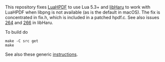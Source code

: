 This repository fixes [LuaHPDF](https://github.com/jung-kurt/luahpdf) to use Lua 5.3+ and [libHaru](http://libharu.org) to work with LuaHPDF when libpng is not available (as is the default in macOS).
The fix is concentrated in fix.h, which is included in a patched hpdf.c.
See also issues [264](https://github.com/libharu/libharu/issues/264) and 
[266](https://github.com/libharu/libharu/issues/266) in libHaru.

To build do

    make -C src get
    make

See also these generic [instructions](https://web.tecgraf.puc-rio.br/~lhf/ftp/lua/install.html).
